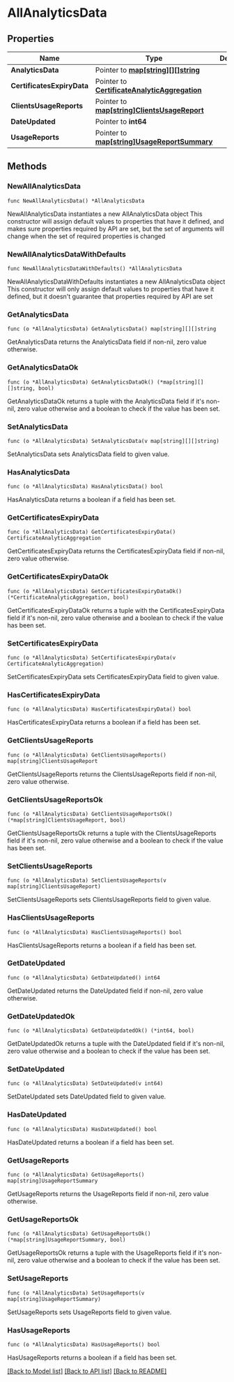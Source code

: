 # AllAnalyticsData

## Properties

Name | Type | Description | Notes
------------ | ------------- | ------------- | -------------
**AnalyticsData** | Pointer to [**map[string][][]string**](array.md) |  | [optional] 
**CertificatesExpiryData** | Pointer to [**CertificateAnalyticAggregation**](CertificateAnalyticAggregation.md) |  | [optional] 
**ClientsUsageReports** | Pointer to [**map[string]ClientsUsageReport**](ClientsUsageReport.md) |  | [optional] 
**DateUpdated** | Pointer to **int64** |  | [optional] 
**UsageReports** | Pointer to [**map[string]UsageReportSummary**](UsageReportSummary.md) |  | [optional] 

## Methods

### NewAllAnalyticsData

`func NewAllAnalyticsData() *AllAnalyticsData`

NewAllAnalyticsData instantiates a new AllAnalyticsData object
This constructor will assign default values to properties that have it defined,
and makes sure properties required by API are set, but the set of arguments
will change when the set of required properties is changed

### NewAllAnalyticsDataWithDefaults

`func NewAllAnalyticsDataWithDefaults() *AllAnalyticsData`

NewAllAnalyticsDataWithDefaults instantiates a new AllAnalyticsData object
This constructor will only assign default values to properties that have it defined,
but it doesn't guarantee that properties required by API are set

### GetAnalyticsData

`func (o *AllAnalyticsData) GetAnalyticsData() map[string][][]string`

GetAnalyticsData returns the AnalyticsData field if non-nil, zero value otherwise.

### GetAnalyticsDataOk

`func (o *AllAnalyticsData) GetAnalyticsDataOk() (*map[string][][]string, bool)`

GetAnalyticsDataOk returns a tuple with the AnalyticsData field if it's non-nil, zero value otherwise
and a boolean to check if the value has been set.

### SetAnalyticsData

`func (o *AllAnalyticsData) SetAnalyticsData(v map[string][][]string)`

SetAnalyticsData sets AnalyticsData field to given value.

### HasAnalyticsData

`func (o *AllAnalyticsData) HasAnalyticsData() bool`

HasAnalyticsData returns a boolean if a field has been set.

### GetCertificatesExpiryData

`func (o *AllAnalyticsData) GetCertificatesExpiryData() CertificateAnalyticAggregation`

GetCertificatesExpiryData returns the CertificatesExpiryData field if non-nil, zero value otherwise.

### GetCertificatesExpiryDataOk

`func (o *AllAnalyticsData) GetCertificatesExpiryDataOk() (*CertificateAnalyticAggregation, bool)`

GetCertificatesExpiryDataOk returns a tuple with the CertificatesExpiryData field if it's non-nil, zero value otherwise
and a boolean to check if the value has been set.

### SetCertificatesExpiryData

`func (o *AllAnalyticsData) SetCertificatesExpiryData(v CertificateAnalyticAggregation)`

SetCertificatesExpiryData sets CertificatesExpiryData field to given value.

### HasCertificatesExpiryData

`func (o *AllAnalyticsData) HasCertificatesExpiryData() bool`

HasCertificatesExpiryData returns a boolean if a field has been set.

### GetClientsUsageReports

`func (o *AllAnalyticsData) GetClientsUsageReports() map[string]ClientsUsageReport`

GetClientsUsageReports returns the ClientsUsageReports field if non-nil, zero value otherwise.

### GetClientsUsageReportsOk

`func (o *AllAnalyticsData) GetClientsUsageReportsOk() (*map[string]ClientsUsageReport, bool)`

GetClientsUsageReportsOk returns a tuple with the ClientsUsageReports field if it's non-nil, zero value otherwise
and a boolean to check if the value has been set.

### SetClientsUsageReports

`func (o *AllAnalyticsData) SetClientsUsageReports(v map[string]ClientsUsageReport)`

SetClientsUsageReports sets ClientsUsageReports field to given value.

### HasClientsUsageReports

`func (o *AllAnalyticsData) HasClientsUsageReports() bool`

HasClientsUsageReports returns a boolean if a field has been set.

### GetDateUpdated

`func (o *AllAnalyticsData) GetDateUpdated() int64`

GetDateUpdated returns the DateUpdated field if non-nil, zero value otherwise.

### GetDateUpdatedOk

`func (o *AllAnalyticsData) GetDateUpdatedOk() (*int64, bool)`

GetDateUpdatedOk returns a tuple with the DateUpdated field if it's non-nil, zero value otherwise
and a boolean to check if the value has been set.

### SetDateUpdated

`func (o *AllAnalyticsData) SetDateUpdated(v int64)`

SetDateUpdated sets DateUpdated field to given value.

### HasDateUpdated

`func (o *AllAnalyticsData) HasDateUpdated() bool`

HasDateUpdated returns a boolean if a field has been set.

### GetUsageReports

`func (o *AllAnalyticsData) GetUsageReports() map[string]UsageReportSummary`

GetUsageReports returns the UsageReports field if non-nil, zero value otherwise.

### GetUsageReportsOk

`func (o *AllAnalyticsData) GetUsageReportsOk() (*map[string]UsageReportSummary, bool)`

GetUsageReportsOk returns a tuple with the UsageReports field if it's non-nil, zero value otherwise
and a boolean to check if the value has been set.

### SetUsageReports

`func (o *AllAnalyticsData) SetUsageReports(v map[string]UsageReportSummary)`

SetUsageReports sets UsageReports field to given value.

### HasUsageReports

`func (o *AllAnalyticsData) HasUsageReports() bool`

HasUsageReports returns a boolean if a field has been set.


[[Back to Model list]](../README.md#documentation-for-models) [[Back to API list]](../README.md#documentation-for-api-endpoints) [[Back to README]](../README.md)


